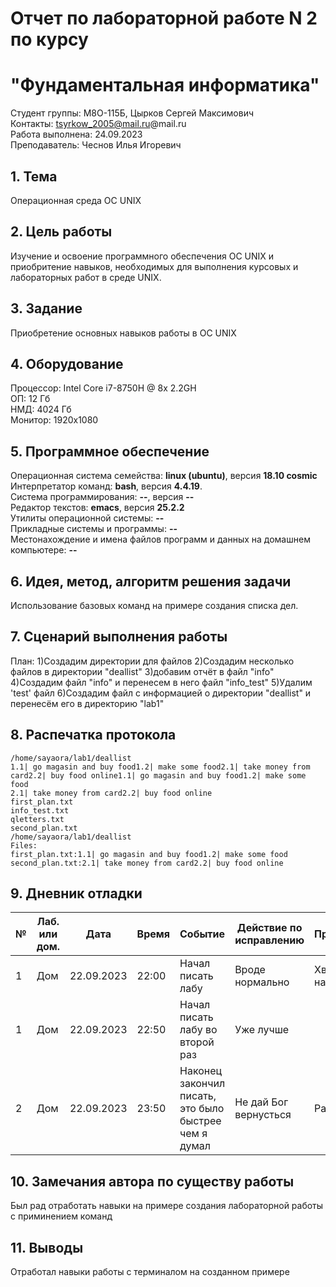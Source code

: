 # Отчет по лабораторной работе N 2 по курсу
# "Фундаментальная информатика"

Студент группы: M8О-115Б, Цырков Сергей Максимович\
Контакты: tsyrkow_2005@mail.ru@mail.ru \
Работа выполнена: 24.09.2023\
Преподаватель: Чеснов Илья Игоревич

## 1. Тема

Операционная среда ОС UNIX

## 2. Цель работы

Изучение и освоение программного обеспечения ОС UNIX и приобритение навыков, необходимых для выполнения курсовых и лабораторных работ в среде UNIX.

## 3. Задание

Приобретение основных навыков работы в ОС UNIX

## 4. Оборудование

Процессор: Intel Core i7-8750H @ 8x 2.2GH\
ОП: 12 Гб\
НМД: 4024 Гб\
Монитор: 1920x1080

## 5. Программное обеспечение

Операционная система семейства: **linux (ubuntu)**, версия **18.10 cosmic**\
Интерпретатор команд: **bash**, версия **4.4.19**.\
Система программирования: **--**, версия **--**\
Редактор текстов: **emacs**, версия **25.2.2**\
Утилиты операционной системы: **--**\
Прикладные системы и программы: **--**\
Местонахождение и имена файлов программ и данных на домашнем компьютере: **--**

## 6. Идея, метод, алгоритм решения задачи

Использование базовых команд на примере создания списка дел. 

## 7. Сценарий выполнения работы

План: 
1)Создадим директории для файлов
2)Создадим несколько файлов в директории "deallist"
3)добавим отчёт в файл "info"
4)Создадим файл "info" и перенесем в него файл "info_test"
5)Удалим 'test' файл
6)Cоздадим файл с информацией о директории "deallist" и перенесём его в директорию "lab1"

## 8. Распечатка протокола
```
/home/sayaora/lab1/deallist
1.1| go magasin and buy food1.2| make some food2.1| take money from card2.2| buy food online1.1| go magasin and buy food1.2| make some food
2.1| take money from card2.2| buy food online
first_plan.txt
info_test.txt
qletters.txt
second_plan.txt
/home/sayaora/lab1/deallist
Files:
first_plan.txt:1.1| go magasin and buy food1.2| make some food
second_plan.txt:2.1| take money from card2.2| buy food online
```
## 9. Дневник отладки

| № | Лаб. или дом. | Дата       | Время     | Событие                  | Действие по исправлению | Примечание  |
|---|---------------|------------|-----------|--------------------------|-------------------------|-------------|
|1  | Дом           | 22.09.2023 | 22:00     | Начал писать лабу         | Вроде нормально      | Хватило не надолго            |
|1  | Дом           | 22.09.2023 | 22:50     | Начал писать лабу во второй раз       | Уже лучше      |            |
|2  | Дом           | 22.09.2023 | 23:50    | Наконец закончил писать, это было быстрее чем я думал | Не дай Бог вернусться |    Радостно         |

## 10. Замечания автора по существу работы

Был рад отработать навыки на примере создания лабораторной работы с приминением команд

## 11. Выводы

Отработал навыки работы с терминалом на созданном примере

